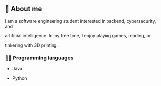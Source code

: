 ## 🚀 About me
I am a software engineering student interested in backend, cybersecurity, and 

artificial intelligence. In my free time, I enjoy playing games, reading, or 

tinkering with 3D printing.

### 👨‍💻 Programming languages

- Java

- Python
